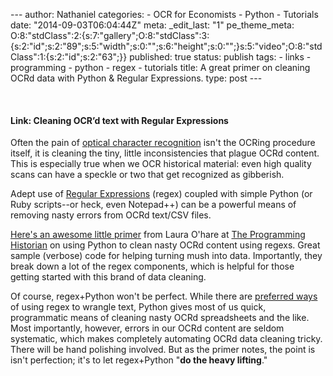 --- author: Nathaniel categories: - OCR for Economists - Python -
Tutorials date: "2014-09-03T06:04:44Z" meta: \_edit\_last: "1"
pe\_theme\_meta:
O:8:"stdClass":2:{s:7:"gallery";O:8:"stdClass":3:{s:2:"id";s:2:"89";s:5:"width";s:0:"";s:6:"height";s:0:"";}s:5:"video";O:8:"stdClass":1:{s:2:"id";s:2:"63";}}
published: true status: publish tags: - links - programming - python -
regex - tutorials title: A great primer on cleaning OCRd data with
Python & Regular Expressions. type: post ---

[\
](http://programminghistorian.org/lessons/cleaning-ocrd-text-with-regular-expressions "Cleaning OCR’d text with Regular Expressions")

#### Link: Cleaning OCR’d text with Regular Expressions

Often the pain of [optical character
recognition](http://en.wikipedia.org/wiki/Optical_character_recognition)
isn't the OCRing procedure itself, it is cleaning the tiny, little
inconsistencies that plague OCRd content. This is especially true when
we OCR historical material: even high quality scans can have a speckle
or two that get recognized as gibberish.

Adept use of [Regular
Expressions](http://nikic.github.io/2012/06/15/The-true-power-of-regular-expressions.html)
(regex) coupled with simple Python (or Ruby scripts--or heck, even
Notepad++) can be a powerful means of removing nasty errors from OCRd
text/CSV files.

[Here's an awesome little
primer](http://programminghistorian.org/lessons/cleaning-ocrd-text-with-regular-expressions)
from Laura O'hare at [The Programming
Historian](http://programminghistorian.org/ "The Programming Historian blog")
on using Python to clean nasty OCRd content using regexs. Great sample
(verbose) code for helping turning mush into data. Importantly, they
break down a lot of the regex components, which is helpful for those
getting started with this brand of data cleaning.

Of course, regex+Python won't be perfect. While there are [preferred
ways](http://en.wikipedia.org/wiki/Grep) of using regex to wrangle text,
Python gives most of us quick, programmatic means of cleaning nasty OCRd
spreadsheets and the like. Most importantly, however, errors in our OCRd
content are seldom systematic, which makes completely automating OCRd
data cleaning tricky. There will be hand polishing involved. But as the
primer notes, the point is isn't perfection; it's to let regex+Python
"**do the heavy lifting**."
